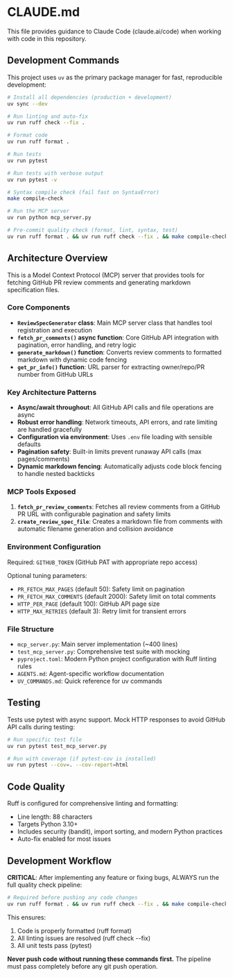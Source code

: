 # CLAUDE.md

This file provides guidance to Claude Code (claude.ai/code) when working with code in this repository.

## Development Commands

This project uses `uv` as the primary package manager for fast, reproducible development:

```bash
# Install all dependencies (production + development)
uv sync --dev

# Run linting and auto-fix
uv run ruff check --fix .

# Format code
uv run ruff format .

# Run tests
uv run pytest

# Run tests with verbose output
uv run pytest -v

# Syntax compile check (fail fast on SyntaxError)
make compile-check

# Run the MCP server
uv run python mcp_server.py

# Pre-commit quality check (format, lint, syntax, test)
uv run ruff format . && uv run ruff check --fix . && make compile-check && uv run pytest
```

## Architecture Overview

This is a Model Context Protocol (MCP) server that provides tools for fetching GitHub PR review comments and generating markdown specification files.

### Core Components

- **`ReviewSpecGenerator` class**: Main MCP server class that handles tool registration and execution
- **`fetch_pr_comments()` async function**: Core GitHub API integration with pagination, error handling, and retry logic
- **`generate_markdown()` function**: Converts review comments to formatted markdown with dynamic code fencing
- **`get_pr_info()` function**: URL parser for extracting owner/repo/PR number from GitHub URLs

### Key Architecture Patterns

- **Async/await throughout**: All GitHub API calls and file operations are async
- **Robust error handling**: Network timeouts, API errors, and rate limiting are handled gracefully
- **Configuration via environment**: Uses `.env` file loading with sensible defaults
- **Pagination safety**: Built-in limits prevent runaway API calls (max pages/comments)
- **Dynamic markdown fencing**: Automatically adjusts code block fencing to handle nested backticks

### MCP Tools Exposed

1. **`fetch_pr_review_comments`**: Fetches all review comments from a GitHub PR URL with configurable pagination and safety limits
2. **`create_review_spec_file`**: Creates a markdown file from comments with automatic filename generation and collision avoidance

### Environment Configuration

Required: `GITHUB_TOKEN` (GitHub PAT with appropriate repo access)

Optional tuning parameters:
- `PR_FETCH_MAX_PAGES` (default 50): Safety limit on pagination
- `PR_FETCH_MAX_COMMENTS` (default 2000): Safety limit on total comments
- `HTTP_PER_PAGE` (default 100): GitHub API page size
- `HTTP_MAX_RETRIES` (default 3): Retry limit for transient errors

### File Structure

- `mcp_server.py`: Main server implementation (~400 lines)
- `test_mcp_server.py`: Comprehensive test suite with mocking
- `pyproject.toml`: Modern Python project configuration with Ruff linting rules
- `AGENTS.md`: Agent-specific workflow documentation
- `UV_COMMANDS.md`: Quick reference for uv commands

## Testing

Tests use pytest with async support. Mock HTTP responses to avoid GitHub API calls during testing:

```bash
# Run specific test file
uv run pytest test_mcp_server.py

# Run with coverage (if pytest-cov is installed)
uv run pytest --cov=. --cov-report=html
```

## Code Quality

Ruff is configured for comprehensive linting and formatting:
- Line length: 88 characters
- Targets Python 3.10+
- Includes security (bandit), import sorting, and modern Python practices
- Auto-fix enabled for most issues

## Development Workflow

**CRITICAL**: After implementing any feature or fixing bugs, ALWAYS run the full quality check pipeline:

```bash
# Required before pushing any code changes
uv run ruff format . && uv run ruff check --fix . && make compile-check && uv run pytest
```

This ensures:
1. Code is properly formatted (ruff format)
2. All linting issues are resolved (ruff check --fix)
3. All unit tests pass (pytest)

**Never push code without running these commands first.** The pipeline must pass completely before any git push operation.
